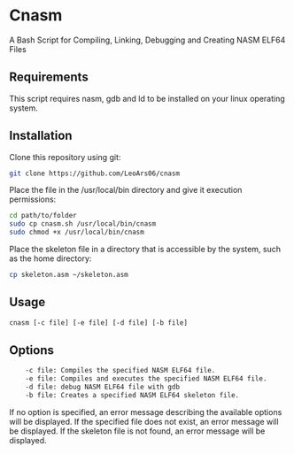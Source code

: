 # Cnasm
A Bash Script for Compiling, Linking, Debugging and Creating NASM ELF64 Files
## Requirements
This script requires nasm, gdb and ld to be installed on your linux operating system.
## Installation
Clone this repository using git:

```bash
git clone https://github.com/LeoArs06/cnasm
```

Place the file in the /usr/local/bin directory and give it execution permissions:
```bash
cd path/to/folder
sudo cp cnasm.sh /usr/local/bin/cnasm
sudo chmod +x /usr/local/bin/cnasm
```
Place the skeleton file in a directory that is accessible by the system, such as the home directory:

```bash
cp skeleton.asm ~/skeleton.asm
```
## Usage

```bash
cnasm [-c file] [-e file] [-d file] [-b file]
```
## Options
```bash
    -c file: Compiles the specified NASM ELF64 file.
    -e file: Compiles and executes the specified NASM ELF64 file.
    -d file: debug NASM ELF64 file with gdb
    -b file: Creates a specified NASM ELF64 skeleton file.
```
If no option is specified, an error message describing the available options will be displayed. If the specified file does not exist, an error message will be displayed. If the skeleton file is not found, an error message will be displayed.
